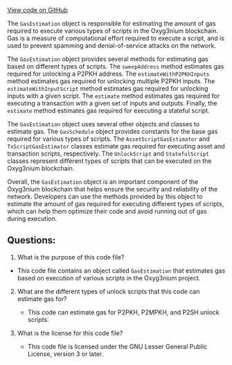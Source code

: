 [View code on GitHub](https://github.com/oxyg3nium/oxyg3nium/flow/src/main/scala/org/oxyg3nium/flow/gasestimation/GasEstimation.scala)

The `GasEstimation` object is responsible for estimating the amount of gas required to execute various types of scripts in the Oxyg3nium blockchain. Gas is a measure of computational effort required to execute a script, and is used to prevent spamming and denial-of-service attacks on the network. 

The `GasEstimation` object provides several methods for estimating gas based on different types of scripts. The `sweepAddress` method estimates gas required for unlocking a P2PKH address. The `estimateWithP2PKHInputs` method estimates gas required for unlocking multiple P2PKH inputs. The `estimateWithInputScript` method estimates gas required for unlocking inputs with a given script. The `estimate` method estimates gas required for executing a transaction with a given set of inputs and outputs. Finally, the `estimate` method estimates gas required for executing a stateful script.

The `GasEstimation` object uses several other objects and classes to estimate gas. The `GasSchedule` object provides constants for the base gas required for various types of scripts. The `AssetScriptGasEstimator` and `TxScriptGasEstimator` classes estimate gas required for executing asset and transaction scripts, respectively. The `UnlockScript` and `StatefulScript` classes represent different types of scripts that can be executed on the Oxyg3nium blockchain.

Overall, the `GasEstimation` object is an important component of the Oxyg3nium blockchain that helps ensure the security and reliability of the network. Developers can use the methods provided by this object to estimate the amount of gas required for executing different types of scripts, which can help them optimize their code and avoid running out of gas during execution.
## Questions: 
 1. What is the purpose of this code file?
   - This code file contains an object called `GasEstimation` that estimates gas based on execution of various scripts in the Oxyg3nium project.

2. What are the different types of unlock scripts that this code can estimate gas for?
   - This code can estimate gas for P2PKH, P2MPKH, and P2SH unlock scripts.

3. What is the license for this code file?
   - This code file is licensed under the GNU Lesser General Public License, version 3 or later.